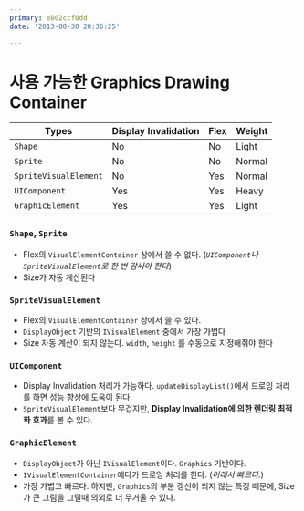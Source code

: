 ```yaml
---
primary: e802ccf0dd
date: '2013-08-30 20:36:25'

---
```


사용 가능한 Graphics Drawing Container
========================================

|Types					|Display Invalidation	|Flex		|Weight		|
|-------				|---------				|-------	|--------	|
|`Shape`				|No						|No			|Light		|
|`Sprite`				|No						|No			|Normal		|
|`SpriteVisualElement`	|No						|Yes		|Normal		|
|`UIComponent`			|Yes					|Yes		|Heavy		|
|`GraphicElement`		|Yes					|Yes		|Light		|

### `Shape`, `Sprite`

- Flex의 `VisualElementContainer` 상에서 쓸 수 없다. (_`UIComponent`나 `SpriteVisualElement`로 한 번 감싸야 한다_)
- Size가 자동 계산된다
	

### `SpriteVisualElement`

- Flex의 `VisualElementContainer` 상에서 쓸 수 있다.
- `DisplayObject` 기반의 `IVisualElement` 중에서 가장 가볍다
- Size 자동 계산이 되지 않는다. `width`, `height` 를 수동으로 지정해줘야 한다


### `UIComponent`

- Display Invalidation 처리가 가능하다. `updateDisplayList()`에서 드로잉 처리를 하면 성능 향상에 도움이 된다.
- `SpriteVisualElement`보다 무겁지만, **Display Invalidation에 의한 렌더링 최적화 효과**를 볼 수 있다.


### `GraphicElement`

- `DisplayObject`가 아닌 `IVisualElement`이다. `Graphics` 기반이다.
- `IVisualElementContainer`에다가 드로잉 처리를 한다. (_이래서 빠르다._)
- 가장 가볍고 빠르다. 하지만, `Graphics`의 부분 갱신이 되지 않는 특징 때문에, Size가 큰 그림을 그릴때 의외로 더 무거울 수 있다.



